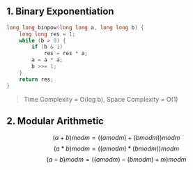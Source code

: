 ## 1. Binary Exponentiation

```cpp
long long binpow(long long a, long long b) {
    long long res = 1;
    while (b > 0) {
        if (b & 1)
            res = res * a;
        a = a * a;
        b >>= 1;
    }
    return res;
}
```
> Time Complexity = O(log b), Space Complexity = O(1)

## 2. Modular Arithmetic

$$(a + b) mod m = ( (a mod m) + (b mod m) ) mod m$$
$$(a * b) mod m = ( (a mod m) * (b mod m) ) mod m$$
$$(a - b) mod m = ( (a mod m) - (b mod m) + m ) mod m$$